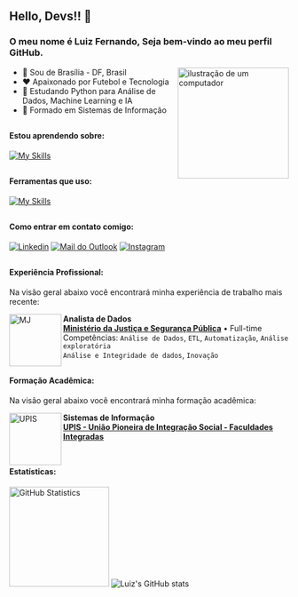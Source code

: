 <link rel="stylesheet" href="https://cdn.jsdelivr.net/gh/devicons/devicon@v2.15.1/devicon.min.css">

## Hello, Devs!! 👋
### O meu nome é Luiz Fernando, Seja bem-vindo ao meu perfil GitHub.
<img src="https://raw.githubusercontent.com/MicaelliMedeiros/micaellimedeiros/master/image/computer-illustration.png" alt="ilustração de um computador" min-width="200px" max-width="200px" width="200px" align="right">

- 📍  Sou de Brasília - DF, Brasil
- ❤️ Apaixonado por Futebol e Tecnologia
- 🔋 Estudando Python para Análise de Dados, Machine Learning e IA
- 🧠 Formado em Sistemas de Informação

##

#### Estou aprendendo sobre:
[![My Skills](https://skillicons.dev/icons?i=python,aws,docker,selenium,azure,mysql)](https://skillicons.dev)

##

#### Ferramentas que uso:
[![My Skills](https://skillicons.dev/icons?i=github,git,vscode)](https://skillicons.dev)

##

#### Como entrar em contato comigo:
[<img alt="Linkedin" src="https://img.shields.io/badge/-linkedin-%230077B5?style=for-the-badge&logo=linkedin&logoColor=white"/>](https://www.linkedin.com/in/lf-monteiro/)
[<img alt="Mail do Outlook" src="https://img.shields.io/badge/mail-FFFFFF?style=for-the-badge&logo=outlook&logoColor=black"/>](mailto:luizssilva_@outlook.com)
[<img alt="Instagram" src="https://img.shields.io/badge/Instagram-E4405F?style=for-the-badge&logo=instagram&logoColor=white"/>](https://www.instagram.com/luizssilva/)

##

#### Experiência Profissional:
Na visão geral abaixo você encontrará minha experiência de trabalho mais recente:

[<img align="left" height="94px" width="94px" alt="MJ" src="https://dspace.mj.gov.br/retrieve/74805ae2-e77e-4327-afbe-7896dcfe94a6"/>](https://www.gov.br/mj/pt-br)
**Analista de Dados** \
[**Ministério da Justiça e Segurança Pública**](https://www.gov.br/mj/pt-br) • Full-time \
Competências: `Análise de Dados`, `ETL`, `Automatização`, `Análise exploratória`
<br/> `Análise e Integridade de dados`, `Inovação`

##

#### Formação Acadêmica:
Na visão geral abaixo você encontrará minha formação acadêmica:

[<img align="left" height="94px" width="94px" alt="UPIS" src="https://upload.wikimedia.org/wikipedia/pt/b/b7/UPIS.png"/>](https://upis.br/)
**Sistemas de Informação** \
[**UPIS - União Pioneira de Integração Social - Faculdades Integradas**](https://upis.br/) \
<br/>

##

#### Estatísticas:
[<img height="180px" alt="GitHub Statistics" src="https://github-readme-stats.vercel.app/api/top-langs/?username=luizssilva99&layout=compact&langs_count=7&theme=outrun"/>](https://github.com/)
![Luiz's GitHub stats](https://github-readme-stats.vercel.app/api?username=luizssilva99&show_icons=true&theme=outrun)



